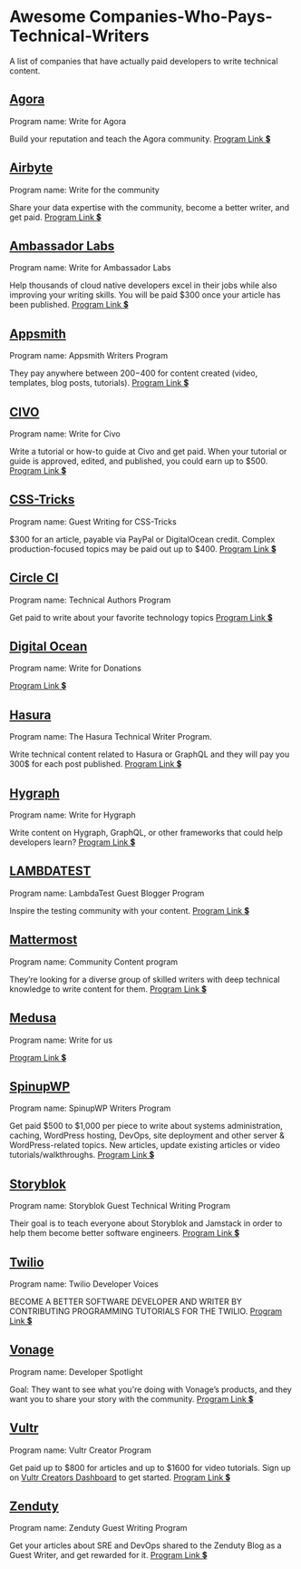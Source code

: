 # Awesome Companies-Who-Pays-Technical-Writers

A list of companies that have actually paid developers to write technical content.

## [Agora](https://www.agora.io/en/)
Program name: Write for Agora  

Build your reputation and teach the Agora community.
[Program Link 💲](https://www.agora.io/en/agora-content-contributors/)

## [Airbyte](https://airbyte.com/)
Program name: Write for the community

Share your data expertise with the community, become a better writer, and get paid.
[Program Link 💲](https://airbyte.com/write-for-the-community)

## [Ambassador Labs](https://www.getambassador.io/)
Program name: Write for Ambassador Labs

Help thousands of cloud native developers excel in their jobs while also improving your writing skills. 
You will be paid $300 once your article has been published.
[Program Link 💲](https://www.getambassador.io/write-for-us/)

## [Appsmith](https://www.appsmith.com/)
Program name: Appsmith Writers Program

They pay anywhere between $200-$400 for content created (video, templates, blog posts, tutorials).
[Program Link 💲](https://www.appsmith.com/blog/launching-the-appsmith-writers-program?)

## [CIVO](https://www.civo.com/)
Program name: Write for Civo

Write a tutorial or how-to guide at Civo and get paid. When your tutorial or guide is approved, edited, and published, you could earn up to $500.
[Program Link 💲](https://www.civo.com/write-for-us)

## [CSS-Tricks](https://css-tricks.com/)
Program name: Guest Writing for CSS-Tricks

$300 for an article, payable via PayPal or DigitalOcean credit. Complex production-focused topics may be paid out up to $400. 
[Program Link 💲](https://css-tricks.com/guest-writing-for-css-tricks/)

## [Circle CI](https://circleci.com/)
Program name: Technical Authors Program 

Get paid to write about your favorite technology topics
[Program Link 💲](https://circleci.com/blog/technical-authors-program/)

## [Digital Ocean](https://www.digitalocean.com/)
Program name: Write for Donations

[Program Link 💲](https://www.digitalocean.com/community/pages/write-for-digitalocean)

## [Hasura](https://hasura.io/)
Program name: The Hasura Technical Writer Program.

Write technical content related to Hasura or GraphQL and they will pay you 300$ for each post published.
[Program Link 💲](https://hasura.io/blog/the-hasura-technical-writer-program/)

## [Hygraph](https://hygraph.com/)
Program name: Write for Hygraph

Write content on Hygraph, GraphQL, or other frameworks that could help developers learn?
[Program Link 💲](https://hygraph.com/write-for-hygraph)

## [LAMBDATEST](https://www.lambdatest.com/)
Program name: LambdaTest Guest Blogger Program

Inspire the testing community with your content.
[Program Link 💲](https://www.lambdatest.com/lambdatest-write-for-us)

## [Mattermost](https://mattermost.com/)
Program name: Community Content program

They’re looking for a diverse group of skilled writers with deep technical knowledge to write content for them.
[Program Link 💲](https://handbook.mattermost.com/contributors/contributors/ways-to-contribute/community-content-program)

## [Medusa](https://medusajs.com/)
Program name: Write for us

[Program Link 💲](https://medusajs.notion.site/Write-for-us-74a2bf43b4ce43eeba200382f599321a)

## [SpinupWP](https://spinupwp.com/)
Program name: SpinupWP Writers Program

Get paid $500 to $1,000 per piece to write about systems administration, caching, WordPress hosting, DevOps, site deployment and other server & WordPress-related topics. New articles, update existing articles or video tutorials/walkthroughs.
[Program Link 💲](https://spinupwp.com/writers-program/)

## [Storyblok](https://www.storyblok.com/)
Program name: Storyblok Guest Technical Writing Program

Their goal is to teach everyone about Storyblok and Jamstack in order to help them become better software engineers.
[Program Link 💲](https://www.storyblok.com/tp/guest-writing-terms)

## [Twilio](https://www.twilio.com/)
Program name: Twilio Developer Voices

BECOME A BETTER SOFTWARE DEVELOPER AND WRITER BY CONTRIBUTING PROGRAMMING TUTORIALS FOR THE TWILIO.
[Program Link 💲](https://www.twilio.com/voices)

## [Vonage](https://learn.vonage.com/)
Program name: Developer Spotlight

Goal: They want to see what you're doing with Vonage’s products, and they want you to share your story with the community.
[Program Link 💲](https://learn.vonage.com/spotlight/)

## [Vultr](https://www.vultr.com/)
Program name: Vultr Creator Program

Get paid up to $800 for articles and up to $1600 for video tutorials. Sign up on [Vultr Creators Dashboard](https://creators.vultr.community) to get started.
[Program Link 💲](https://docs.vultr.com/introduction-to-vultr-creator-program)

## [Zenduty](https://zenduty.com/)
Program name: Zenduty Guest Writing Program

Get your articles about SRE and DevOps shared to the Zenduty Blog as a Guest Writer, and get rewarded for it.
[Program Link 💲](https://zenduty.notion.site/zenduty/Zenduty-s-Guest-Writing-Program-d7ff8f7fae2b42329ded86ebb366ac0f)

